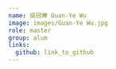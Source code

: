 ```yaml
---
name: 吳冠曄 Guan-Ye Wu 
image: images/Guan-Ye Wu.jpg 
role: master
group: alum
links:
  github: link_to_github 
---
```

